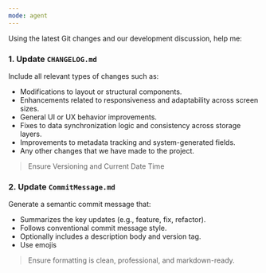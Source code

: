 ```yaml
---
mode: agent
---
```

Using the latest Git changes and our development discussion, help me:

### 1. **Update `CHANGELOG.md`**

Include all relevant types of changes such as:

* Modifications to layout or structural components.
* Enhancements related to responsiveness and adaptability across screen sizes.
* General UI or UX behavior improvements.
* Fixes to data synchronization logic and consistency across storage layers.
* Improvements to metadata tracking and system-generated fields.
* Any other changes that we have made to the project.

> Ensure Versioning and Current Date Time 

### 2. **Update `CommitMessage.md`**

Generate a semantic commit message that:

* Summarizes the key updates (e.g., feature, fix, refactor).
* Follows conventional commit message style.
* Optionally includes a description body and version tag.
* Use emojis

> Ensure formatting is clean, professional, and markdown-ready.